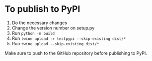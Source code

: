 # To publish to PyPI

1. Do the necessary changes
2. Change the version number on setup.py
3. Run `python -m build`
4. Run `twine upload -r testpypi --skip-existing dist/*`
5. Run `twine upload --skip-existing dist/*`

Make sure to push to the GitHub repository before publishing to PyPI.


